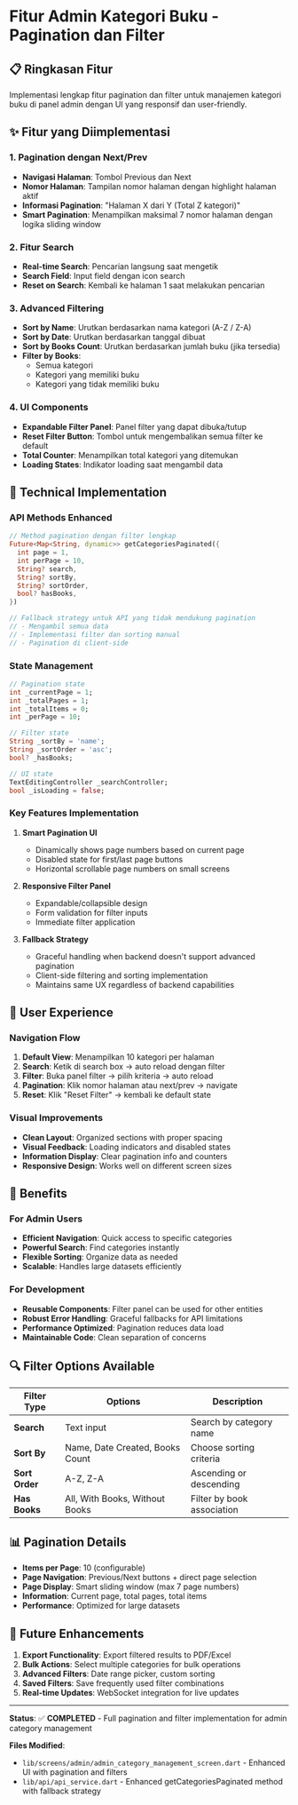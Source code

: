# Fitur Admin Kategori Buku - Pagination dan Filter

## 📋 Ringkasan Fitur

Implementasi lengkap fitur pagination dan filter untuk manajemen kategori buku di panel admin dengan UI yang responsif dan user-friendly.

## ✨ Fitur yang Diimplementasi

### 1. **Pagination dengan Next/Prev**

- **Navigasi Halaman**: Tombol Previous dan Next
- **Nomor Halaman**: Tampilan nomor halaman dengan highlight halaman aktif
- **Informasi Pagination**: "Halaman X dari Y (Total Z kategori)"
- **Smart Pagination**: Menampilkan maksimal 7 nomor halaman dengan logika sliding window

### 2. **Fitur Search**

- **Real-time Search**: Pencarian langsung saat mengetik
- **Search Field**: Input field dengan icon search
- **Reset on Search**: Kembali ke halaman 1 saat melakukan pencarian

### 3. **Advanced Filtering**

- **Sort by Name**: Urutkan berdasarkan nama kategori (A-Z / Z-A)
- **Sort by Date**: Urutkan berdasarkan tanggal dibuat
- **Sort by Books Count**: Urutkan berdasarkan jumlah buku (jika tersedia)
- **Filter by Books**:
  - Semua kategori
  - Kategori yang memiliki buku
  - Kategori yang tidak memiliki buku

### 4. **UI Components**

- **Expandable Filter Panel**: Panel filter yang dapat dibuka/tutup
- **Reset Filter Button**: Tombol untuk mengembalikan semua filter ke default
- **Total Counter**: Menampilkan total kategori yang ditemukan
- **Loading States**: Indikator loading saat mengambil data

## 🔧 Technical Implementation

### API Methods Enhanced

```dart
// Method pagination dengan filter lengkap
Future<Map<String, dynamic>> getCategoriesPaginated({
  int page = 1,
  int perPage = 10,
  String? search,
  String? sortBy,
  String? sortOrder,
  bool? hasBooks,
})

// Fallback strategy untuk API yang tidak mendukung pagination
// - Mengambil semua data
// - Implementasi filter dan sorting manual
// - Pagination di client-side
```

### State Management

```dart
// Pagination state
int _currentPage = 1;
int _totalPages = 1;
int _totalItems = 0;
int _perPage = 10;

// Filter state
String _sortBy = 'name';
String _sortOrder = 'asc';
bool? _hasBooks;

// UI state
TextEditingController _searchController;
bool _isLoading = false;
```

### Key Features Implementation

1. **Smart Pagination UI**

   - Dinamically shows page numbers based on current page
   - Disabled state for first/last page buttons
   - Horizontal scrollable page numbers on small screens

2. **Responsive Filter Panel**

   - Expandable/collapsible design
   - Form validation for filter inputs
   - Immediate filter application

3. **Fallback Strategy**
   - Graceful handling when backend doesn't support advanced pagination
   - Client-side filtering and sorting implementation
   - Maintains same UX regardless of backend capabilities

## 📱 User Experience

### Navigation Flow

1. **Default View**: Menampilkan 10 kategori per halaman
2. **Search**: Ketik di search box → auto reload dengan filter
3. **Filter**: Buka panel filter → pilih kriteria → auto reload
4. **Pagination**: Klik nomor halaman atau next/prev → navigate
5. **Reset**: Klik "Reset Filter" → kembali ke default state

### Visual Improvements

- **Clean Layout**: Organized sections with proper spacing
- **Visual Feedback**: Loading indicators and disabled states
- **Information Display**: Clear pagination info and counters
- **Responsive Design**: Works well on different screen sizes

## 🎯 Benefits

### For Admin Users

- **Efficient Navigation**: Quick access to specific categories
- **Powerful Search**: Find categories instantly
- **Flexible Sorting**: Organize data as needed
- **Scalable**: Handles large datasets efficiently

### For Development

- **Reusable Components**: Filter panel can be used for other entities
- **Robust Error Handling**: Graceful fallbacks for API limitations
- **Performance Optimized**: Pagination reduces data load
- **Maintainable Code**: Clean separation of concerns

## 🔍 Filter Options Available

| Filter Type    | Options                         | Description                |
| -------------- | ------------------------------- | -------------------------- |
| **Search**     | Text input                      | Search by category name    |
| **Sort By**    | Name, Date Created, Books Count | Choose sorting criteria    |
| **Sort Order** | A-Z, Z-A                        | Ascending or descending    |
| **Has Books**  | All, With Books, Without Books  | Filter by book association |

## 📊 Pagination Details

- **Items per Page**: 10 (configurable)
- **Page Navigation**: Previous/Next buttons + direct page selection
- **Page Display**: Smart sliding window (max 7 page numbers)
- **Information**: Current page, total pages, total items
- **Performance**: Optimized for large datasets

## 🚀 Future Enhancements

1. **Export Functionality**: Export filtered results to PDF/Excel
2. **Bulk Actions**: Select multiple categories for bulk operations
3. **Advanced Filters**: Date range picker, custom sorting
4. **Saved Filters**: Save frequently used filter combinations
5. **Real-time Updates**: WebSocket integration for live updates

---

**Status**: ✅ **COMPLETED** - Full pagination and filter implementation for admin category management

**Files Modified**:

- `lib/screens/admin/admin_category_management_screen.dart` - Enhanced UI with pagination and filters
- `lib/api/api_service.dart` - Enhanced getCategoriesPaginated method with fallback strategy
